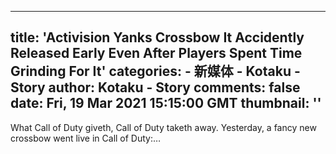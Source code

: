 
---
title: 'Activision Yanks Crossbow It Accidently Released Early Even After Players Spent Time Grinding For It'
categories: 
    - 新媒体
    - Kotaku - Story
author: Kotaku - Story
comments: false
date: Fri, 19 Mar 2021 15:15:00 GMT
thumbnail: ''
---

<div>   
What Call of Duty giveth, Call of Duty taketh away. Yesterday, a fancy new crossbow went live in Call of Duty:…  
</div>
            